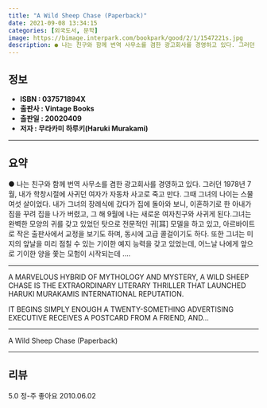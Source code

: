 ```yaml
---
title: "A Wild Sheep Chase (Paperback)"
date: 2021-09-08 13:34:15
categories: [외국도서, 문학]
image: https://bimage.interpark.com/bookpark/good/2/1/1547221s.jpg
description: ● 나는 친구와 함께 번역 사무소를 겸한 광고회사를 경영하고 있다. 그러던 1978년 7월, 내가 학창시절에 사귀던 여자가 자동차 사고로 죽고 만다. 그때 그녀의 나이는 스물여섯 살이었다. 내가 그녀의 장례식에 갔다가 집에 돌아와 보니, 이혼하기로 한 아내가 짐을 꾸려 집을 나가 버렸
---
```


## **정보**

- **ISBN : 037571894X**
- **출판사 : Vintage Books**
- **출판일 : 20020409**
- **저자 : 무라카미 하루키(Haruki Murakami)**

------



## **요약**

●  나는 친구와 함께 번역 사무소를 겸한 광고회사를 경영하고 있다. 그러던 1978년 7월, 내가 학창시절에 사귀던 여자가 자동차 사고로 죽고 만다. 그때 그녀의 나이는 스물여섯 살이었다. 내가 그녀의 장례식에 갔다가 집에 돌아와 보니, 이혼하기로 한 아내가 짐을 꾸려 집을 나가 버렸고, 그 해 9월에 나는 새로운 여자친구와 사귀게 된다.그녀는 완벽한 모양의 귀를 갖고 있었던 탓으로 전문적인 귀[耳] 모델을 하고 있고, 아르바이트로 작은 출판사에서 교정을 보기도 하며, 동시에 고급 콜걸이기도 하다. 또한 그녀는 미지의 앞날을 미리 점칠 수 있는 기이한 예지 능력을 갖고 있었는데, 어느날 나에게 앞으로 기이한 양을 쫓는 모험이 시작되는데 ….

------

A MARVELOUS HYBRID OF MYTHOLOGY AND MYSTERY, A WILD SHEEP CHASE IS THE EXTRAORDINARY LITERARY THRILLER THAT LAUNCHED HARUKI MURAKAMIS INTERNATIONAL REPUTATION.

IT BEGINS SIMPLY ENOUGH A TWENTY-SOMETHING ADVERTISING EXECUTIVE RECEIVES A POSTCARD FROM A FRIEND, AND... 

------


A Wild Sheep Chase (Paperback) 

------


## **리뷰** 

5.0 정-주 좋아요 2010.06.02 <br/>